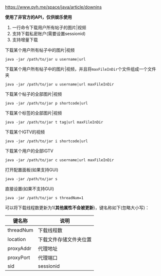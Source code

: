 https://www.qyh.me/space/java/article/downins

**使用了非官方的API，仅供娱乐使用**

1.  一行命令下载用户所有帖子的图片|视频
2.  支持下载私密账户(需要设置sessionid)
3.  支持增量下载

下载某个用户所有帖子中的图片|视频
```
java -jar /path/to/jar u username|url
```
下载某个用户所有帖子中的图片|视频，并且将`maxFileInDir`个文件组成一个文件夹
```
java -jar /path/to/jar u username|url maxFileInDir
```
下载某个帖子的全部图片|视频
```
java -jar /path/to/jar p shortcode|url
```
下载某个标签的全部图片|视频
```
java -jar /path/to/jar t tag|url maxFileInDir
```
下载某个IGTV的视频
```
java -jar /path/to/jar i shortcode|url
```
下载某个用户的全部IGTV
```
java -jar /path/to/jar c username|url maxFileInDir
```
打开配置面板(如果支持GUI)
```
java -jar /path/to/jar s
```
直接设置(如果不支持GUI)
```
java -jar /path/to/jar s threadNum=1
```

可以将下载线程数更新为1(**其他属性不会被更新**)，键名称如下(忽略大小写)：

|  键名称  | 说明   |    
|  -  |  -  |
|  threadNum  | 下载线程数   | 
|  location  | 下载文件存储文件夹位置   |    
|  proxyAddr  | 代理地址   |    
| proxyPort   | 代理端口   |   
| sid   | sessionid   |   
